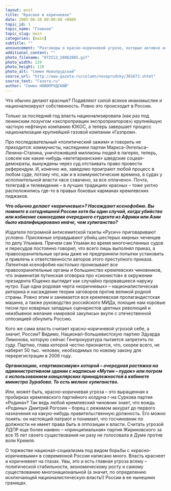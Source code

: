 ```yaml
---
layout: post
title: "Красное и коричневое"
date: 2005-06-20 00:00:00 +0000
topic_id: 1
topic_name: "Главное"
topic_slug: main
categories: [main]
subtitle: ""
announcement: "Разговоры о красно-коричневой угрозе, которые активно использует российская власть для защиты своего курса, надуманны. Прежде всего, потому что красное и коричневое – два основных цвета самой власти. Два главных колора нынешнего политического времени в России."
additional_content: ""
photo_filename: "072513_20062005.gif"
photo_width: 129
photo_height: 128
photo_alt: "Семен Новопрудский"
source_url: "http://www.gazeta.ru/column/novoprudsky/301673.shtml"
source_text: "Газета.ru"
author: "Семен НОВОПРУДСКИЙ"
---
```

Что обычно делают красные? Подавляют силой всякое инакомыслие и национализируют собственность. Ровно это происходит в России.

Только за последний год власть национализировала (как раз под ленинским лозунгом «экспроприации экспроприаторов») крупнейшую частную нефтяную компанию ЮКОС, а теперь завершает процесс национализации крупнейшей газовой компании «Газпром».

Про последовательный «политический зажим» и говорить не приходится: коммунисты, наследники партии Маркса–Энгельса–Ленина–Сталина, уничтожившей миллионы людей в лагерях, теперь, совсем как какие-нибудь «вегетарианские» шведские социал-демократы, вынуждены через суд отстаивать право провести референдум. И, конечно же, заведомо проиграют любой процесс в любом суде, потому что, как и в коммунистические времена, в судах у исполнительной власти «все схвачено, за все оплачено». Почта, телеграф и телевидение – в лучших традициях красных – тоже уютно расположились где-то в правых боковых карманах кремлевских пиджаков.

<strong><em>Что обычно делают «коричневые»? Насаждают ксенофобию. Вы помните в сегодняшней России хотя бы один случай, когда убийство или избиение скинхедами очередного студента из Африки или Азии было квалифицировано иначе, чем хулиганство?</em></strong>

Издателя погромной антисемитской газеты «Русич» приговаривают условно. Присяжные оправдывают убийц шестерых мирных чеченцев по делу Ульмана. Причем сам Ульман во время многочисленных судов и пересудов постоянно говорил, что всего лишь выполнял приказ, а правоохранительные органы даже не предприняли попытки установить и привлечь к ответственности авторов этого преступного приказа. Латентная ксенофобия настолько пронизывает все правоохранительные органы и большинство кремлевских чиновников, что знаменитая путинская оговорка про «сионистов» в окружении президента Ющенко выглядит как случайно прорвавшееся наружу нутро. Еще одна родовая черта «коричневых» – националистическая риторика и насаждение теории заговоров против великой родной страны. Ровно этим и занимается вся кремлевская пропагандистская машина, а также руководство российского МИДа, поющие нам хоровые песни про коварных западных сценаристов цветных революций и неизбывное желание «мировой закулисы» вкупе с отечественной оппозицией обнулить Россию.

Кого же сама власть считает красно-коричневой угрозой себе, а значит, России? Видимо, Национал-большевистскую партию Эдуарда Лимонова, которую сейчас Генпрокуратура пытается запретить по суду. Партию, глава которой честно признается, что, скорее всего, не наберет 50 тыс. человек, необходимых по новому закону для перерегистрации в 2006 году.

<strong><em>Организацию, «партмаксимум» которой – очередная растяжка на административном здании с надписью «Мутин – пудак» или погром с использованием канцелярских принадлежностей в кабинете министра Зурабова. То есть мелкое хулиганство.</em></strong>

Или, может быть, красно-коричневая угроза – это выращенная к пробирках кремлевского партийного колдуна г-на Суркова партия «Родина»? Так ведь любой кремлевский чиновник знает, что вождь «Родины» Дмитрий Рогозин – борец с режимом аккурат до первого назначения на какую-нибудь правительственную должность. Его можно понять: он настоящий патриот и понимает, что госчиновник по должности не имеет права быть в оппозиции к власти. Считать угрозой ЛДПР еще более наивно – «принципиальная» партия Жириновского за все 15 лет своего существования ни разу не голосовала в Думе против воли Кремля.

О торжестве национал-социализма под видом борьбы с «красно-коричневыми» в современной России написано много. Власть краснеет и коричневеет на глазах. Увы, это и есть главная угроза всему – политической стабильности, экономическому росту и самому существованию многонациональной (а значит, по определению исключающей националистическую власть!) России в ее нынешних границах.
